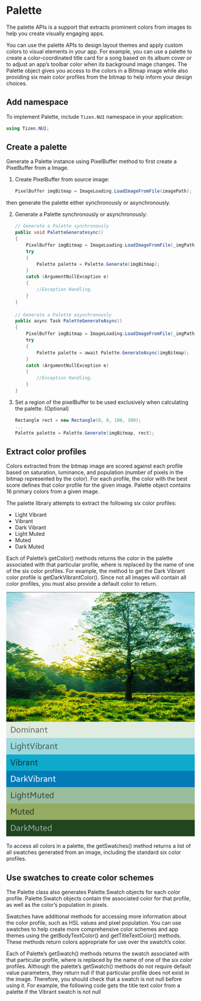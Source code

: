 # Palette

The palette APIs is a support that extracts prominent colors from images to help you create visually engaging apps.

You can use the palette APIs to design layout themes and apply custom colors to visual elements in your app.
For example, you can use a palette to create a color-coordinated title card for a song based on its album cover or to adjust an app’s toolbar color when its background image changes.
The Palette object gives you access to the colors in a Bitmap image while also providing six main color profiles from the bitmap to help inform your design choices.

## Add namespace
To implement Palette, include `Tizen.NUI` namespace in your application:

```csharp
using Tizen.NUI;
```

## Create a palette

Generate a Palette instance using PixelBuffer method to first create a PixelBuffer from a Image.

1. Create PixelBuffer from source image:

    ```csharp
    PixelBuffer imgBitmap = ImageLoading.LoadImageFromFile(imagePath);   
    ```
then generate the palette either synchronously or asynchronously.

2. Generate a Palette synchronously or asynchronously:
    ```csharp
    // Generate a Palette synchronously
    public void PaletteGeneratesync()
    {
        PixelBuffer imgBitmap = ImageLoading.LoadImageFromFile(_imgPath);
        try
        {
            Palette palette = Palette.Generate(imgBitmap);
        }
        catch (ArgumentNullException e)
        {
            //Exception Handling.
        }
    }
    
    // Generate a Palette asynchronously
    public async Task PaletteGenerateAsync()
    {
        PixelBuffer imgBitmap = ImageLoading.LoadImageFromFile(_imgPath);
        try
        {
            Palette palette = await Palette.GenerateAsync(imgBitmap);
        }
        catch (ArgumentNullException e)
        {
            //Exception Handling.
        }
    }
    ```
 
 3. Set a region of the pixelBuffer to be used exclusively when calculating the palette. (Optional)
 
    ```csharp
    Rectangle rect = new Rectangle(0, 0, 100, 100);
    ...
    Palette palette = Palette.Generate(imgBitmap, rect);
    ```

## Extract color profiles

Colors extracted from the bitmap image are scored against each profile based on saturation, luminance, and population (number of pixels in the bitmap represented by the color).
For each profile, the color with the best score defines that color profile for the given image.
Palette object contains 16 primary colors from a given image.

The palette library attempts to extract the following six color profiles:

- Light Vibrant
- Vibrant
- Dark Vibrant
- Light Muted
- Muted
- Dark Muted

Each of Palette’s get<Profile>Color() methods returns the color in the palette associated with that particular profile,
where <Profile> is replaced by the name of one of the six color profiles.
For example, the method to get the Dark Vibrant color profile is getDarkVibrantColor().
Since not all images will contain all color profiles, you must also provide a default color to return.

![Palette](./media/Palette.png)
    
To access all colors in a palette, the getSwatches() method returns a list of all swatches generated from an image, including the standard six color profiles.
    

## Use swatches to create color schemes

The Palette class also generates Palette.Swatch objects for each color profile.
Palette.Swatch objects contain the associated color for that profile, as well as the color’s population in pixels.

Swatches have additional methods for accessing more information about the color profile, such as HSL values and pixel population.
You can use swatches to help create more comprehensive color schemes and app themes using the getBodyTextColor() and getTitleTextColor() methods.
These methods return colors appropriate for use over the swatch’s color.

Each of Palette’s get<Profile>Swatch() methods returns the swatch associated with that particular profile, where <Profile> is replaced by the name of one of the six color profiles.
Although the palette’s get<Profile>Swatch() methods do not require default value parameters, they return null if that particular profile does not exist in the image.
Therefore, you should check that a swatch is not null before using it. For example, the following code gets the title text color from a palette if the Vibrant swatch is not null
